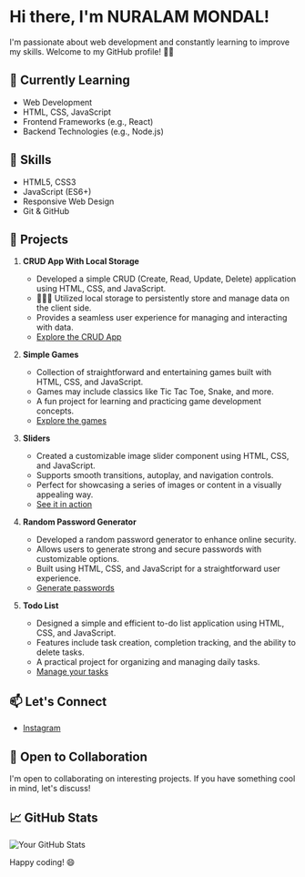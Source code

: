# Hi there, I'm NURALAM MONDAL! [](https://user-images.githubusercontent.com/18350557/176309783-0785949b-9127-417c-8b55-ab5a4333674e.gif)

I'm passionate about web development and constantly learning to improve my skills. Welcome to my GitHub profile! 👨‍💻

## 🌱 Currently Learning

- Web Development
- HTML, CSS, JavaScript
- Frontend Frameworks (e.g., React)
- Backend Technologies (e.g., Node.js)

## 🔧 Skills

- HTML5, CSS3
- JavaScript (ES6+)
- Responsive Web Design
- Git & GitHub

## 🚀 Projects

1. **CRUD App With Local Storage**
   - Developed a simple CRUD (Create, Read, Update, Delete) application using HTML, CSS, and JavaScript.
   - 🔄🔄🔄  Utilized local storage to persistently store and manage data on the client side.
   - Provides a seamless user experience for managing and interacting with data.
   - [Explore the CRUD App](https://nur-9922.github.io/CRUD-App-With-Local-Storage/)

2. **Simple Games**
   - Collection of straightforward and entertaining games built with HTML, CSS, and JavaScript.
   - Games may include classics like Tic Tac Toe, Snake, and more.
   - A fun project for learning and practicing game development concepts.
   - [Explore the games](https://nur-9922.github.io/SIMPLE-GAMES)

3. **Sliders**
   - Created a customizable image slider component using HTML, CSS, and JavaScript.
   - Supports smooth transitions, autoplay, and navigation controls.
   - Perfect for showcasing a series of images or content in a visually appealing way.
   - [See it in action](https://github.com/your-username/sliders)

4. **Random Password Generator**
   - Developed a random password generator to enhance online security.
   - Allows users to generate strong and secure passwords with customizable options.
   - Built using HTML, CSS, and JavaScript for a straightforward user experience.
   - [Generate passwords](https://nur-9922.github.io/random-pas-gen/)

5. **Todo List**
   - Designed a simple and efficient to-do list application using HTML, CSS, and JavaScript.
   - Features include task creation, completion tracking, and the ability to delete tasks.
   - A practical project for organizing and managing daily tasks.
   - [Manage your tasks](https://nur-9922.github.io/Todo-list/)



## 📫 Let's Connect
- [Instagram](https://www.instagram.com/nuralam_9922/)

## 🤝 Open to Collaboration

I'm open to collaborating on interesting projects. If you have something cool in mind, let's discuss!

## 📈 GitHub Stats

![Your GitHub Stats](https://github-readme-stats.vercel.app/api?username=NUR-9922&show_icons=true&theme=radical)

Happy coding! 😄
